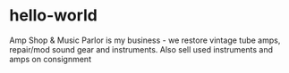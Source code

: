 # hello-world

Amp Shop & Music Parlor is my business - we restore vintage tube amps, repair/mod sound gear and instruments. Also sell used instruments and amps on consignment
